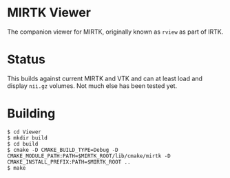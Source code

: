 # MIRTK Viewer

The companion viewer for MIRTK, originally known as `rview` as part of IRTK.

# Status

This builds against current MIRTK and VTK and can at least load and display
`nii.gz` volumes. Not much else has been tested yet. 

# Building

```
$ cd Viewer
$ mkdir build
$ cd build
$ cmake -D CMAKE_BUILD_TYPE=Debug -D CMAKE_MODULE_PATH:PATH=$MIRTK_ROOT/lib/cmake/mirtk -D CMAKE_INSTALL_PREFIX:PATH=$MIRTK_ROOT ..
$ make
```

